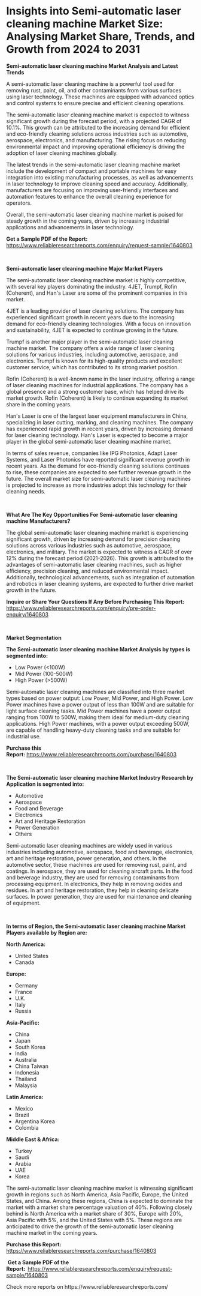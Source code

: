 <p><h1>Insights into Semi-automatic laser cleaning machine Market Size: Analysing Market Share, Trends, and Growth from 2024 to 2031</h1></p><p><strong>Semi-automatic laser cleaning machine Market Analysis and Latest Trends</strong></p>
<p><p>A semi-automatic laser cleaning machine is a powerful tool used for removing rust, paint, oil, and other contaminants from various surfaces using laser technology. These machines are equipped with advanced optics and control systems to ensure precise and efficient cleaning operations.</p><p>The semi-automatic laser cleaning machine market is expected to witness significant growth during the forecast period, with a projected CAGR of 10.1%. This growth can be attributed to the increasing demand for efficient and eco-friendly cleaning solutions across industries such as automotive, aerospace, electronics, and manufacturing. The rising focus on reducing environmental impact and improving operational efficiency is driving the adoption of laser cleaning machines globally.</p><p>The latest trends in the semi-automatic laser cleaning machine market include the development of compact and portable machines for easy integration into existing manufacturing processes, as well as advancements in laser technology to improve cleaning speed and accuracy. Additionally, manufacturers are focusing on improving user-friendly interfaces and automation features to enhance the overall cleaning experience for operators.</p><p>Overall, the semi-automatic laser cleaning machine market is poised for steady growth in the coming years, driven by increasing industrial applications and advancements in laser technology.</p></p>
<p><strong>Get a Sample PDF of the Report:&nbsp;</strong> <a href="https://www.reliableresearchreports.com/enquiry/request-sample/1640803">https://www.reliableresearchreports.com/enquiry/request-sample/1640803</a></p>
<p>&nbsp;</p>
<p><strong>Semi-automatic laser cleaning machine Major Market Players</strong></p>
<p><p>The semi-automatic laser cleaning machine market is highly competitive, with several key players dominating the industry. 4JET, Trumpf, Rofin (Coherent), and Han's Laser are some of the prominent companies in this market.</p><p>4JET is a leading provider of laser cleaning solutions. The company has experienced significant growth in recent years due to the increasing demand for eco-friendly cleaning technologies. With a focus on innovation and sustainability, 4JET is expected to continue growing in the future.</p><p>Trumpf is another major player in the semi-automatic laser cleaning machine market. The company offers a wide range of laser cleaning solutions for various industries, including automotive, aerospace, and electronics. Trumpf is known for its high-quality products and excellent customer service, which has contributed to its strong market position.</p><p>Rofin (Coherent) is a well-known name in the laser industry, offering a range of laser cleaning machines for industrial applications. The company has a global presence and a strong customer base, which has helped drive its market growth. Rofin (Coherent) is likely to continue expanding its market share in the coming years.</p><p>Han's Laser is one of the largest laser equipment manufacturers in China, specializing in laser cutting, marking, and cleaning machines. The company has experienced rapid growth in recent years, driven by increasing demand for laser cleaning technology. Han's Laser is expected to become a major player in the global semi-automatic laser cleaning machine market.</p><p>In terms of sales revenue, companies like IPG Photonics, Adapt Laser Systems, and Laser Photonics have reported significant revenue growth in recent years. As the demand for eco-friendly cleaning solutions continues to rise, these companies are expected to see further revenue growth in the future. The overall market size for semi-automatic laser cleaning machines is projected to increase as more industries adopt this technology for their cleaning needs.</p></p>
<p>&nbsp;</p>
<p><strong>What Are The Key Opportunities For Semi-automatic laser cleaning machine Manufacturers?</strong></p>
<p><p>The global semi-automatic laser cleaning machine market is experiencing significant growth, driven by increasing demand for precision cleaning solutions across various industries such as automotive, aerospace, electronics, and military. The market is expected to witness a CAGR of over 12% during the forecast period (2021-2026). This growth is attributed to the advantages of semi-automatic laser cleaning machines, such as higher efficiency, precision cleaning, and reduced environmental impact. Additionally, technological advancements, such as integration of automation and robotics in laser cleaning systems, are expected to further drive market growth in the future.</p></p>
<p><strong>Inquire or Share Your Questions If Any Before Purchasing This Report:</strong> <a href="https://www.reliableresearchreports.com/enquiry/pre-order-enquiry/1640803">https://www.reliableresearchreports.com/enquiry/pre-order-enquiry/1640803</a></p>
<p>&nbsp;</p>
<p><strong>Market Segmentation</strong></p>
<p><strong>The Semi-automatic laser cleaning machine Market Analysis by types is segmented into:</strong></p>
<p><ul><li>Low Power (<100W)</li><li>Mid Power (100-500W)</li><li>High Power (>500W)</li></ul></p>
<p><p>Semi-automatic laser cleaning machines are classified into three market types based on power output: Low Power, Mid Power, and High Power. Low Power machines have a power output of less than 100W and are suitable for light surface cleaning tasks. Mid Power machines have a power output ranging from 100W to 500W, making them ideal for medium-duty cleaning applications. High Power machines, with a power output exceeding 500W, are capable of handling heavy-duty cleaning tasks and are suitable for industrial use.</p></p>
<p><strong>Purchase this Report:&nbsp;</strong><a href="https://www.reliableresearchreports.com/purchase/1640803">https://www.reliableresearchreports.com/purchase/1640803</a></p>
<p>&nbsp;</p>
<p><strong>The Semi-automatic laser cleaning machine Market Industry Research by Application is segmented into:</strong></p>
<p><ul><li>Automotive</li><li>Aerospace</li><li>Food and Beverage</li><li>Electronics</li><li>Art and Heritage Restoration</li><li>Power Generation</li><li>Others</li></ul></p>
<p><p>Semi-automatic laser cleaning machines are widely used in various industries including automotive, aerospace, food and beverage, electronics, art and heritage restoration, power generation, and others. In the automotive sector, these machines are used for removing rust, paint, and coatings. In aerospace, they are used for cleaning aircraft parts. In the food and beverage industry, they are used for removing contaminants from processing equipment. In electronics, they help in removing oxides and residues. In art and heritage restoration, they help in cleaning delicate surfaces. In power generation, they are used for maintenance and cleaning of equipment.</p></p>
<p>&nbsp;</p>
<p><strong>In terms of Region, the Semi-automatic laser cleaning machine Market Players available by Region are:</strong></p>
<p>
    <p> <strong> North America: </strong>
        <ul>
            <li>United States</li>
            <li>Canada</li>
        </ul>
        </p> 
    <p> <strong> Europe: </strong>
        <ul>
            <li>Germany</li>
            <li>France</li>
            <li>U.K.</li>
            <li>Italy</li>
            <li>Russia</li>
        </ul>
        </p> 
    <p> <strong> Asia-Pacific: </strong>
        <ul>
            <li>China</li>
            <li>Japan</li>
            <li>South Korea</li>
            <li>India</li>
            <li>Australia</li>
            <li>China Taiwan</li>
            <li>Indonesia</li>
            <li>Thailand</li>
            <li>Malaysia</li>
        </ul>
        </p> 
    <p> <strong> Latin America: </strong>
        <ul>
            <li>Mexico</li>
            <li>Brazil</li>
            <li>Argentina Korea</li>
            <li>Colombia</li>
        </ul>
        </p> 
    <p> <strong> Middle East & Africa: </strong>
        <ul>
            <li>Turkey</li>
            <li>Saudi</li>
            <li>Arabia</li>
            <li>UAE</li>
            <li>Korea</li>
        </ul>
    </p>
    </p>
<p><p>The semi-automatic laser cleaning machine market is witnessing significant growth in regions such as North America, Asia Pacific, Europe, the United States, and China. Among these regions, China is expected to dominate the market with a market share percentage valuation of 40%. Following closely behind is North America with a market share of 30%, Europe with 20%, Asia Pacific with 5%, and the United States with 5%. These regions are anticipated to drive the growth of the semi-automatic laser cleaning machine market in the coming years.</p></p>
<p><strong>Purchase this Report: </strong><a href="https://www.reliableresearchreports.com/purchase/1640803">https://www.reliableresearchreports.com/purchase/1640803</a></p>
<p>&nbsp;<strong>Get a Sample PDF of the Report:&nbsp;&nbsp;</strong><a href="https://www.reliableresearchreports.com/enquiry/request-sample/1640803">https://www.reliableresearchreports.com/enquiry/request-sample/1640803</a></p>
<p><strong></strong></p>
<p>Check more reports on https://www.reliableresearchreports.com/</p>
